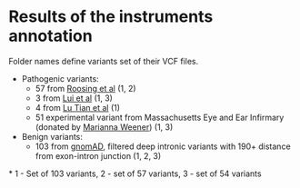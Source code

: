 # Results of the instruments annotation

Folder names define variants set of their VCF files.

* Pathogenic variants:
  - 57 from [Roosing et al](https://www.frontiersin.org/articles/10.3389/fcell.2023.1112270) (1, 2)
  - 3 from [Lui et al](https://www.nature.com/articles/s41525-024-00391-2) (1, 3)
  - 4 from [Lu Tian et al](https://pubmed.ncbi.nlm.nih.gov/35657619/) (1)
  - 51 experimental variant from Massachusetts Eye and Ear Infirmary (donated by [Marianna Weener](https://github.com/EkaterinShitik/IRD_prediction_assessment/blob/Dir_organization/mweener@meei.harvard.edu)) (1, 3)
* Benign variants:
  - 103 from [gnomAD](https://gnomad.broadinstitute.org/), filtered deep intronic variants with 190+ distance from exon-intron junction (1, 2, 3)
 
\* 1 - Set of 103 variants, 2 - set of 57 variants, 3 - set of 54 variants
